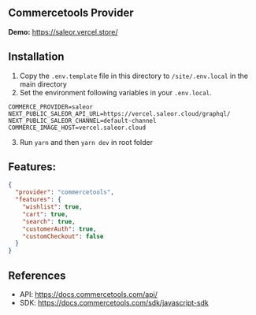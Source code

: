 ## Commercetools Provider

**Demo:** https://saleor.vercel.store/

## Installation

1. Copy the `.env.template` file in this directory to `/site/.env.local` in the main directory
2. Set the environment following variables in your `.env.local`.

```
COMMERCE_PROVIDER=saleor
NEXT_PUBLIC_SALEOR_API_URL=https://vercel.saleor.cloud/graphql/
NEXT_PUBLIC_SALEOR_CHANNEL=default-channel
COMMERCE_IMAGE_HOST=vercel.saleor.cloud
```

3. Run `yarn` and then `yarn dev` in root folder

## Features:

```json
{
  "provider": "commercetools",
  "features": {
    "wishlist": true,
    "cart": true,
    "search": true,
    "customerAuth": true,
    "customCheckout": false
  }
}
```

## References

- API: https://docs.commercetools.com/api/
- SDK: https://docs.commercetools.com/sdk/javascript-sdk
